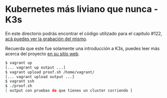 # Kubernetes más liviano que nunca - K3s

En este directorio podrás encontrar el código utilizado para el capítulo #122,
[acá puedes ver la grabación del mismo](https://www.youtube.com/watch?v=yIaSoxi6wko).

Recuerda que este fue solamente una introducción a K3s, puedes leer más acerca
del proyecto [en su sitio web](https://k3s.io/).

```sh
$ vagrant up
[... vagrant up output ...]
$ vagrant upload proof.sh /home/vagrant/
[... vagrant upload output ...]
$ vagrant ssh
$ ./proof.sh
[ output con pruebas de que tienes un cluster corriendo ]
```
